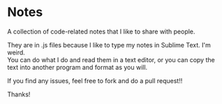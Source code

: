 Notes
=====

A collection of code-related notes that I like to share with people.

They are in .js files because I like to type my notes in Sublime Text. I'm weird.  
You can do what I do and read them in a text editor, or you can copy the text into 
another program and format as you will.  

If you find any issues, feel free to fork and do a pull request!!

Thanks!
